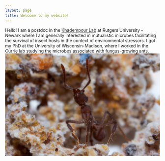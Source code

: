 ```yaml
---
layout: page
title: Welcome to my website!
---
```


Hello! I am a postdoc in the [Khadempour Lab](https://www.khadlab.com/) at Rutgers University - Newark where I am generally interested in mutualistic microbes facilitating the survival of insect hosts in the context of environmental stressors. I got my PhD at the University of Wisconsin-Madison, where I worked in the [Currie lab](https://currielab.wisc.edu/) studying the microbes associated with fungus-growing ants.
![](../images/fave_ant.JPG)

